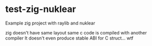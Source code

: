 # test-zig-nuklear
Example zig project with raylib and nuklear

zig doesn't have same layout same c code is compiled with another compiler
It doesn't even produce stable ABI for C struct... wtf